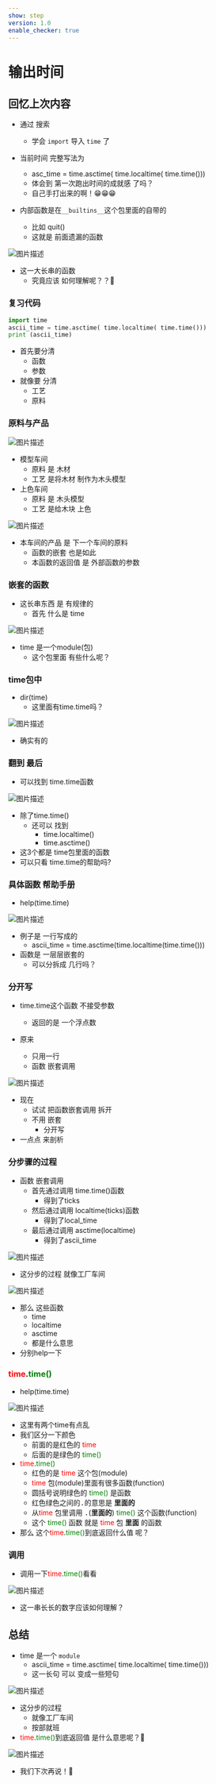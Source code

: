```yaml
---
show: step
version: 1.0
enable_checker: true
---
```


# 输出时间

## 回忆上次内容

- 通过 搜索
	- 学会 `import` 导入 `time` 了
- 当前时间 完整写法为
  - asc_time = time.asctime( time.localtime( time.time()))
  - 体会到 第一次跑出时间的成就感 了吗？
  - 自己手打出来的啊！😁😁😁

- 内部函数是在`__builtins__`这个包里面的自带的
  - 比如 quit()
  - 这就是 前面遗漏的函数

![图片描述](https://doc.shiyanlou.com/courses/uid1190679-20221007-1665146302633)

- 这一大长串的函数
	- 究竟应该 如何理解呢？？🤔

### 复习代码

```python
import time
ascii_time = time.asctime( time.localtime( time.time()))
print (ascii_time)
```

- 首先要分清
	- 函数
	- 参数
- 就像要 分清
	- 工艺
	- 原料

### 原料与产品

![图片描述](https://doc.shiyanlou.com/courses/uid1190679-20221010-1665379308104)

- 模型车间
	- 原料 是 木材
	- 工艺 是将木材 制作为木头模型
- 上色车间
	- 原料 是 木头模型
	- 工艺 是给木块 上色

![图片描述](https://doc.shiyanlou.com/courses/uid1190679-20221011-1665475725532)

- 本车间的产品 是 下一个车间的原料
	- 函数的嵌套 也是如此
	- 本函数的返回值 是 外部函数的参数

### 嵌套的函数

- 这长串东西 是 有规律的
	- 首先 什么是 time

![图片描述](https://doc.shiyanlou.com/courses/uid1190679-20220925-1664114987198)

- time 是一个module(包)
	- 这个包里面 有些什么呢？

### time包中

- dir(time)
  - 这里面有time.time吗？

![图片描述](https://doc.shiyanlou.com/courses/uid1190679-20220925-1664115145674)

- 确实有的

### 翻到 最后

- 可以找到 time.time函数

![图片描述](https://doc.shiyanlou.com/courses/uid1190679-20221010-1665379024417)

- 除了time.time()
	- 还可以 找到
		- time.localtime()
		- time.asctime()
- 这3个都是 time包里面的函数
- 可以只看 time.time的帮助吗?

### 具体函数 帮助手册

- help(time.time)

![图片描述](https://doc.shiyanlou.com/courses/uid1190679-20210813-1628837673343)

- 例子是 一行写成的
	-  ascii_time = time.asctime(time.localtime(time.time()))
- 函数是 一层层嵌套的
	- 可以分拆成 几行吗？

### 分开写

- time.time这个函数 不接受参数
	- 返回的是 一个浮点数

- 原来
	- 只用一行
	- 函数 嵌套调用

![图片描述](https://doc.shiyanlou.com/courses/uid1190679-20220318-1647597703048)

- 现在
	- 试试 把函数嵌套调用 拆开
	- 不用 嵌套
		- 分开写
- 一点点 来剖析

### 分步骤的过程

- 函数 嵌套调用
	- 首先通过调用 time.time()函数 
		- 得到了ticks
	- 然后通过调用 localtime(ticks)函数 
		- 得到了local_time
	- 最后通过调用 asctime(localtime) 
		- 得到了ascii_time

![图片描述](https://doc.shiyanlou.com/courses/uid1190679-20220318-1647598144662)

- 这分步的过程 就像工厂车间

![图片描述](https://doc.shiyanlou.com/courses/uid1190679-20221011-1665475725532)

- 那么 这些函数
	- time
	- localtime
	- asctime
	- 都是什么意思
- 分别help一下

### <span style="color:red">time</span>.<span style="color:green">time()</span>

- help(time.time)

![图片描述](https://doc.shiyanlou.com/courses/uid1190679-20210813-1628837778251)

- 这里有两个time有点乱
- 我们区分一下颜色
	- 前面的是红色的 <span style="color:red">time</span>
	- 后面的是绿色的 <span style="color:green">time()</span>
- <span style="color:red">time</span>.<span style="color:green">time()</span>
  - 红色的是 <span style="color:red">time</span> 这个包(module)
  -  <span style="color:red">time</span> 包(module)里面有很多函数(function)
  - 圆括号说明绿色的 <span style="color:green">time()</span> 是函数
  - 红色绿色之间的<kbd>.</kbd>的意思是 **里面的**
  - 从<span style="color:red">time</span> 包里调用 <kbd>.</kbd>(**里面的**) <span style="color:green">time()</span> 这个函数(function)
  - 这个 <span style="color:green">time()</span> 函数 就是  <span style="color:red">time</span> 包 **里面** 的函数
- 那么 这个<span style="color:red">time</span>.<span style="color:green">time()</span>到底返回什么值 呢？

### 调用

- 调用一下<span style="color:red">time</span>.<span style="color:green">time()</span>看看

![图片描述](https://doc.shiyanlou.com/courses/uid1190679-20210813-1628837973195)

- 这一串长长的数字应该如何理解？

## 总结

- time 是一个 `module`
	- ascii_time = time.asctime( time.localtime( time.time()))
	- 这一长句 可以 变成一些短句

![图片描述](https://doc.shiyanlou.com/courses/uid1190679-20220318-1647598144662)

- 这分步的过程 
	- 就像工厂车间
	- 按部就班
- <span style="color:red">time</span>.<span style="color:green">time()</span>到底返回值 是什么意思呢？🤔

![图片描述](https://doc.shiyanlou.com/courses/uid1190679-20220318-1647599035064)

- 我们下次再说！👋
